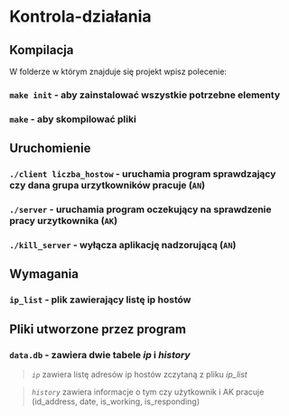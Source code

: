 # Kontrola-działania

## Kompilacja

W folderze w którym znajduje się projekt wpisz polecenie: 

### `make init` - aby zainstalować wszystkie potrzebne elementy

### `make` - aby skompilować pliki

## Uruchomienie

### `./client liczba_hostow` - uruchamia program sprawdzający czy dana grupa urzytkowników pracuje (`AN`)

### `./server` - uruchamia program oczekujący na sprawdzenie pracy urzytkownika (`AK`)

### `./kill_server` - wyłącza aplikację nadzorującą (`AN`)

## Wymagania

### `ip_list` - plik zawierający listę ip hostów

## Pliki utworzone przez program

### `data.db` - zawiera dwie tabele *ip* i *history*

> *`ip`* zawiera listę adresów ip hostów zczytaną z pliku *ip_list*

> *`history`* zawiera informacje o tym czy użytkownik i AK pracuje (id_address, date, is_working, is_responding)
